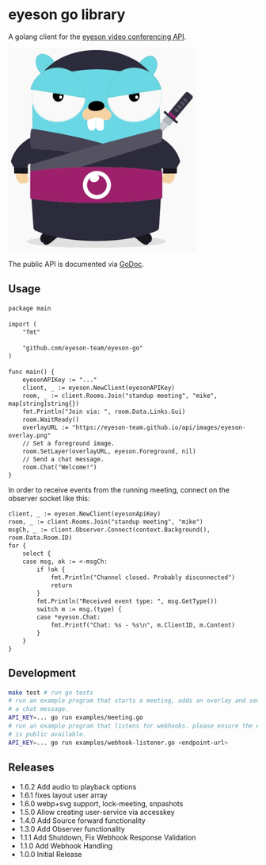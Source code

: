 
# eyeson go library

A golang client for the [eyeson video conferencing
API](https://docs.eyeson.com/docs/rest/eyeson-overview/).

![eyeson ninja gopher](eyeson_go_ninja.png)

The public API is documented via [GoDoc](https://pkg.go.dev/github.com/eyeson-team/eyeson-go).

## Usage


```golang
package main

import (
	"fmt"

	"github.com/eyeson-team/eyeson-go"
)

func main() {
	eyesonAPIKey := "..."
	client, _ := eyeson.NewClient(eyesonAPIKey)
	room, _ := client.Rooms.Join("standup meeting", "mike", map[string]string{})
	fmt.Println("Join via: ", room.Data.Links.Gui)
	room.WaitReady()
	overlayURL := "https://eyeson-team.github.io/api/images/eyeson-overlay.png"
	// Set a foreground image.
	room.SetLayer(overlayURL, eyeson.Foreground, nil)
	// Send a chat message.
	room.Chat("Welcome!")
}

```

In order to receive events from the running meeting, connect
on the observer socket like this:

```golang
client, _ := eyeson.NewClient(eyesonApiKey)
room, _ := client.Rooms.Join("standup meeting", "mike")
msgCh, _ := client.Observer.Connect(context.Background(), room.Data.Room.ID)
for {
	select {
	case msg, ok := <-msgCh:
		if !ok {
			fmt.Println("Channel closed. Probably disconnected")
			return
		}
		fmt.Println("Received event type: ", msg.GetType())
		switch m := msg.(type) {
		case *eyeson.Chat:
			fmt.Printf("Chat: %s - %s\n", m.ClientID, m.Content)
		}
	}
}
```

## Development

```sh
make test # run go tests
# run an example program that starts a meeting, adds an overlay and sends
# a chat message.
API_KEY=... go run examples/meeting.go
# run an example program that listens for webhooks. please ensure the endpoint
# is public available.
API_KEY=... go run examples/webhook-listener.go <endpoint-url>
```

## Releases
- 1.6.2 Add audio to playback options  
- 1.6.1 fixes layout user array
- 1.6.0 webp+svg support, lock-meeting, snpashots
- 1.5.0 Allow creating user-service via accesskey
- 1.4.0 Add Source forward functionality
- 1.3.0 Add Observer functionality
- 1.1.1 Add Shutdown, Fix Webhook Response Validation
- 1.1.0 Add Webhook Handling
- 1.0.0 Initial Release
